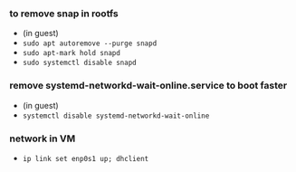 

### to remove snap in rootfs
* (in guest)
* `sudo apt autoremove --purge snapd`
* `sudo apt-mark hold snapd`
* `sudo systemctl disable snapd`

### remove systemd-networkd-wait-online.service to boot faster
* (in guest)
* `systemctl disable systemd-networkd-wait-online`

### network in VM
* `ip link set enp0s1 up; dhclient`
